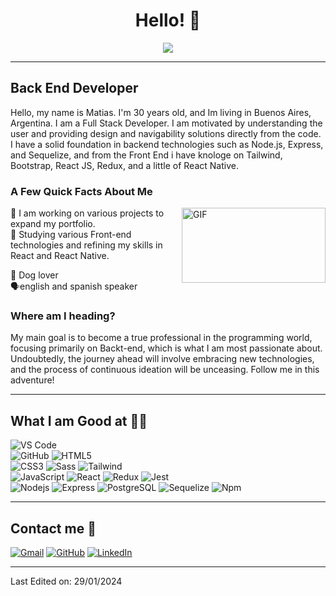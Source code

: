<h1 align="center"> Hello! 👋 </h1>

<p align="center">
  <a href="https://github.com/DenverCoder1/readme-typing-svg"><img src="https://readme-typing-svg.herokuapp.com?lines=;Front-end%20Passionate;Aiming+Full+Stack+Developement;Always%20learning%20new%20things&center=true&width=500&height=60&size=25"></a>
</p>

---

## Back End Developer

Hello, my name is Matias. I'm 30 years old, and Im living in Buenos Aires, Argentina. I am a Full Stack Developer. I am motivated by understanding the user and providing design and navigability solutions directly from the code. I have a solid foundation in backend technologies such as Node.js, Express, and Sequelize, and from the Front End i have knologe on Tailwind, Bootstrap, React JS, Redux, and a little of React Native.
<br/>

### A Few Quick Facts About Me

<img align="right" height="120" width="230" alt="GIF" src="https://i.pinimg.com/originals/e4/26/70/e426702edf874b181aced1e2fa5c6cde.gif" />
🔭 I am working on various projects to expand my portfolio. <br/>
🧐 Studying various Front-end technologies and refining my skills in React and React Native.  <br/>

🐶 Dog lover <br/>
🗣️english and spanish speaker

### Where am I heading?

My main goal is to become a true professional in the programming world, focusing primarily on Backt-end, which is what I am most passionate about. Undoubtedly, the journey ahead will involve embracing new technologies, and the process of continuous ideation will be unceasing. Follow me in this adventure!

---

## What I am Good at 🧑‍💻

![VS Code](http://img.shields.io/badge/-VS%20Code-007ACC?style=flat-square&logo=visual-studio-code&logoColor=ffffff) <br/>
![GitHub](https://img.shields.io/badge/-GitHub-181717?style=flat-square&logo=github)
![HTML5](https://img.shields.io/badge/-HTML5-%23E44D27?style=flat-square&logo=html5&logoColor=ffffff) <br/>
![CSS3](https://img.shields.io/badge/-CSS3-%231572B6?style=flat-square&logo=css3)
![Sass](https://img.shields.io/badge/-Sass-%23CC6699?style=flat-square&logo=sass&logoColor=ffffff)
![Tailwind](https://img.shields.io/badge/TailwindCSS-8A2BE2?style=flat&logo=tailwindCSS&color=white) <br/>
![JavaScript](https://img.shields.io/badge/-JavaScript-%23F7DF1C?style=flat-square&logo=javascript&logoColor=000000&labelColor=%23F7DF1C&color=%23FFCE5A)
![React](https://img.shields.io/badge/-React-61DAFB?style=flat-square&logo=react&logoColor=ffffff)
![Redux](https://img.shields.io/badge/Redux-8A2BE2?style=flat&logo=redux)
![Jest](https://img.shields.io/badge/Jest-red?style=flat-square&logo=jest) <br/>
![Nodejs](https://img.shields.io/badge/-Nodejs-339933?style=flat-square&logo=Node.js&logoColor=ffffff)
![Express](https://img.shields.io/badge/Express-8A2BE2?style=flat&logo=Express&color=black)
![PostgreSQL](https://img.shields.io/badge/PostgreSQL-white?logo=postgreSQL)
![Sequelize](https://img.shields.io/badge/Sequelize-blue?style=flat-square&logo=sequelize&logoColor=blue&color=black)
![Npm](https://img.shields.io/badge/-npm-CB3837?style=flat-square&logo=npm)

---

## Contact me 📝

<p align="left">
	<a href="mailto:matias.suppanieto@davinci,edu,ar"><img src="https://img.icons8.com/bubbles/50/000000/gmail.png" alt="Gmail"/></a>
	<a href="https://github.com/mactrias"><img src="https://img.icons8.com/bubbles/50/000000/github.png" alt="GitHub"/></a>
	<a href="https://www.linkedin.com/in/matias-nicolas-suppa-nieto/"><img src="https://img.icons8.com/bubbles/50/000000/linkedin.png" alt="LinkedIn"/></a>
</p>

---

[linkedin]: https://www.linkedin.com/in/matias-nicolas-suppa-nieto/

Last Edited on: 29/01/2024
